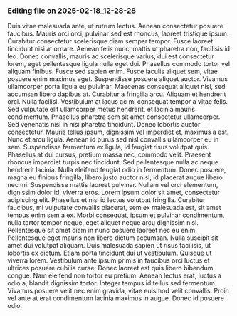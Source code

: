 

### Editing file on 2025-02-18_12-28-28

Duis vitae malesuada ante, ut rutrum lectus. Aenean consectetur posuere faucibus. Mauris orci orci, pulvinar sed est rhoncus, laoreet tristique ipsum. Curabitur consectetur scelerisque diam semper tempor. Fusce laoreet tincidunt nisi at ornare. Aenean felis nunc, mattis ut pharetra non, facilisis id leo. Donec convallis, mauris ac scelerisque varius, dui est consectetur lorem, eget pellentesque ligula nulla eget dui. Phasellus commodo tortor vel aliquam finibus. Fusce sed sapien enim. Fusce iaculis aliquet sem, vitae posuere enim maximus eget. Suspendisse posuere aliquet auctor. Vivamus ullamcorper porta ligula eu pulvinar.
Maecenas consequat aliquet nisi, sed accumsan libero dapibus at. Curabitur a fringilla arcu. Aliquam et hendrerit orci. Nulla facilisi. Vestibulum at lacus ac mi consequat tempor a vitae felis. Sed vulputate elit ullamcorper metus hendrerit, et lacinia mauris condimentum. Phasellus pharetra sem sit amet consectetur ullamcorper. Sed venenatis nisl in nisi pharetra tincidunt. Donec lobortis auctor consectetur. Mauris tellus ipsum, dignissim vel imperdiet et, maximus a est. Nunc et arcu ligula. Aenean id purus sed nisl convallis ullamcorper eu in sem. Suspendisse fermentum ex ligula, id feugiat risus volutpat quis.
Phasellus at dui cursus, pretium massa nec, commodo velit. Praesent rhoncus imperdiet turpis nec tincidunt. Sed pellentesque nulla ac neque hendrerit lacinia. Nulla eleifend feugiat odio in fermentum. Donec posuere, magna eu finibus fringilla, libero justo auctor nisl, id placerat augue libero nec mi. Suspendisse mattis laoreet pulvinar. Nullam vel orci elementum, dignissim dolor id, viverra eros. Lorem ipsum dolor sit amet, consectetur adipiscing elit. Phasellus et nisi id lectus volutpat fringilla. Curabitur faucibus, mi vulputate convallis placerat, sem ex malesuada est, sit amet tempus enim sem a ex. Morbi consequat, ipsum et pulvinar condimentum, nulla tortor tempor neque, eget aliquet neque arcu dignissim nisl. Pellentesque sit amet diam in nunc posuere laoreet nec eu enim. Pellentesque eget mauris non libero dictum accumsan. Nulla suscipit sit amet dui volutpat aliquam. Duis malesuada sapien ut risus facilisis, ut lobortis ex dictum.
Etiam porta tincidunt dui ut vestibulum. Quisque ut viverra lorem. Vestibulum ante ipsum primis in faucibus orci luctus et ultrices posuere cubilia curae; Donec laoreet est quis libero bibendum congue. Nam eleifend non tortor eu pretium. Aenean lectus erat, luctus a odio a, blandit dignissim tortor. Integer tempus id tellus sed fermentum. Vivamus posuere velit nec enim gravida, vitae euismod velit convallis. Proin vel ante at erat condimentum lacinia maximus in augue. Donec id posuere odio.


